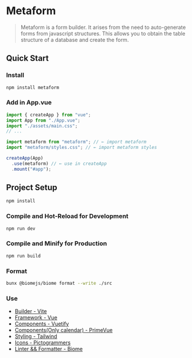 # Metaform

> Metaform is a form builder. It arises from the need to auto-generate forms from javascript structures.
> This allows you to obtain the table structure of a database and create the form.

## Quick Start

### Install

```sh
npm install metaform
```

### Add in App.vue

```js
import { createApp } from "vue";
import App from "./App.vue";
import "./assets/main.css";
// ...

import metaform from "metaform"; // ← import metaform
import "metaform/styles.css"; // ← import metaform styles

createApp(App)
  .use(metaform) // ← use in createApp
  .mount("#app");
```

## Project Setup

```sh
npm install
```

### Compile and Hot-Reload for Development

```sh
npm run dev
```

### Compile and Minify for Production

```sh
npm run build
```

### Format

```sh
bunx @biomejs/biome format --write ./src
```

### Use

- [Builder - Vite](https://vitejs.dev/)
- [Framework - Vue](https://vuejs.org/)
- [Components - Vuetify](https://vuetifyjs.com/)
- [Components(Only calendar) - PrimeVue](https://primevue.org/calendar/#api.calendar)
- [Styling - Tailwind](https://tailwindcss.com/)
- [Icons - Pictogrammers](https://pictogrammers.com/)
- [Linter && Formatter - Biome](https://biomejs.dev/)
